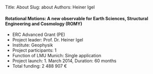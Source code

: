 Title: About
Slug: about
Authors: Heiner Igel


#### Rotational Motions: A new observable for Earth Sciences, Structural Engineering and Cosmology (ROMY)

* ERC Advanced Grant (PE)
* Project leader: Prof. Dr. Heiner Igel
* Institute: Geophysik
* Project participants: 1
* Function of LMU Munich: Single application
* Project launch: 1. March 2014, Duration: 60 months
* Total funding: 2 488 907 €
